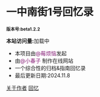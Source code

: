 
# **一中南街1号回忆录**
 <small>**版本号:beta1.2.2**</small>

**本站访问量:**<span id="twikoo_visitors">加载中</span>

- 本项目由<font color= #871F78>@莓烦恼</font>发起
- 由<font color= #871F78>@小春子</font> 制作在线网站
- 一个综合性的归档&指南回忆录
- 最后更新日期:2024.11.8

[关于作者](https://www.springing.top)
[回忆](#一中南街1号回忆录)


